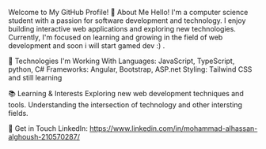 Welcome to My GitHub Profile!
👋 About Me
Hello! I'm a computer science student with a passion for software development and technology. I enjoy building interactive web applications and exploring new technologies. Currently, I'm focused on learning and growing in the field of web development and soon i will start gamed dev :) .

🌱 Technologies I'm Working With
Languages: JavaScript, TypeScript, python, C#
Frameworks: Angular, Bootstrap, ASP.net
Styling: Tailwind CSS
and still learning 

📚 Learning & Interests
Exploring new web development techniques and tools.
Understanding the intersection of technology and other intersting fields.

💬 Get in Touch
LinkedIn: https://www.linkedin.com/in/mohammad-alhassan-alghoush-210570287/

